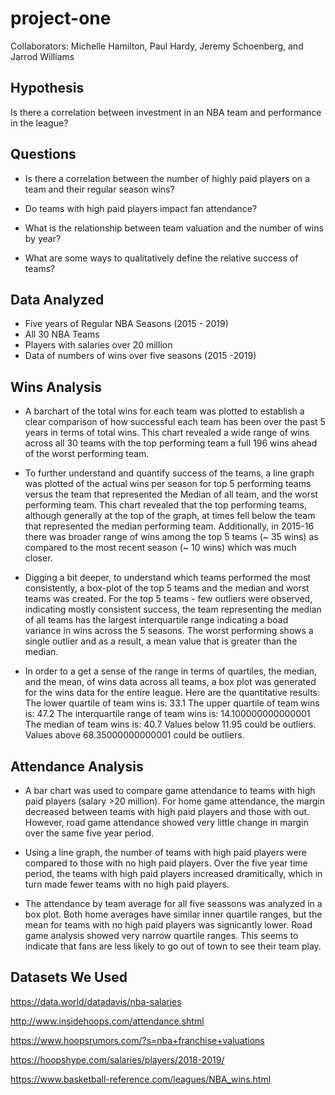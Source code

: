 # project-one

Collaborators: Michelle Hamilton, Paul Hardy, Jeremy Schoenberg, and Jarrod Williams

## Hypothesis

Is there a correlation between investment in an NBA team and performance in the league?

## Questions

* Is there a correlation between the number of highly paid players on a team and their regular season wins?

* Do teams with high paid players impact fan attendance?

* What is the relationship between team valuation and the number of wins by year?

* What are some ways to qualitatively define the relative success of teams?

## Data Analyzed

* Five years of Regular NBA Seasons (2015 - 2019)
* All 30 NBA Teams
* Players with salaries over 20 million
* Data of numbers of wins over five seasons (2015 -2019)

## Wins Analysis

* A barchart of the total wins for each team was plotted to establish a clear comparison of how successful each team has been
over the past 5 years in terms of total wins. This chart revealed a wide range of wins across all 30 teams with the top performing team a full 196 wins ahead of the worst performing team.

* To further understand and quantify success of the teams, a line graph was plotted of the actual wins per season for top 5 performing teams versus the team that represented the Median of all team, and the worst performing team. This chart revealed that the top performing teams, although generally at the top of the graph, at times fell below the team that represented the median performing team. Additionally, in 2015-16 there was broader range of wins among the top 5 teams (~ 35 wins) as compared to the most recent season (~ 10 wins) which was much closer.

* Digging a bit deeper, to understand which teams performed the most consistently, a box-plot of the top 5 teams and the median and worst teams was created.  For the top 5 teams - few outliers were observed, indicating mostly consistent success, the team representing the median of all teams has the largest interquartile range indicating a boad variance in wins across the 5 seasons.  The worst performing shows a single outlier and as a result, a mean value that is greater than the median.

* In order to a get a sense of the range in terms of quartiles, the median, and the mean, of wins data across all teams, a box plot was generated for the wins data for the entire league. Here are the quantitative results:  
        The lower quartile of team wins is: 33.1
        The upper quartile of team wins is: 47.2
        The interquartile range of team wins is: 14.100000000000001
        The median of team wins is: 40.7 
        Values below 11.95 could be outliers.
        Values above 68.35000000000001 could be outliers.

## Attendance Analysis

* A bar chart was used to compare game attendance to teams with high paid players (salary >20 million). For home game attendance, the margin decreased between teams with high paid players and those with out. However, road game attendance showed very little change in margin over the same five year period.

* Using a line graph, the number of teams with high paid players were compared to those with no high paid players. Over the five year time period, the teams with high paid players increased dramitically, which in turn made fewer teams with no high paid players.

* The attendance by team average for all five seassons was analyzed in a box plot. Both home averages have similar inner quartile ranges, but the mean for teams with no high paid players was signicantly lower. Road game analysis showed very narrow quartile ranges. This seems to indicate that fans are less likely to go out of town to see their team play.

## Datasets We Used

<https://data.world/datadavis/nba-salaries>

<http://www.insidehoops.com/attendance.shtml>

<https://www.hoopsrumors.com/?s=nba+franchise+valuations>

<https://hoopshype.com/salaries/players/2018-2019/>

<https://www.basketball-reference.com/leagues/NBA_wins.html>
